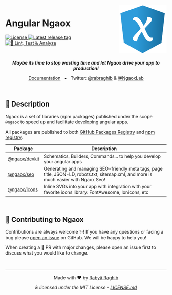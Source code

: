 <img align="right" src="docs/app/src/assets/ngaox.png" alt="Ngaox Logo" width="150"/>

<h1 >Angular Ngaox</h1>

<p >
    <a href="https://github.com/ngaox/ngaox/blob/main/LICENSE">
        <img src="https://img.shields.io/github/license/ngaox/ngaox?style=flat" alt="License"/>
    </a>
    <a href="https://github.com/ngaox/ngaox/releases">
        <img alt="Latest release tag" src="https://img.shields.io/github/v/release/ngaox/ngaox?label=version">
    </a>
    <a href="https://github.com/ngaox/ngaox/actions/workflows/-main-ci.yml">
        <img src="https://github.com/ngaox/ngaox/actions/workflows/-main-ci.yml/badge.svg" alt="🧪 Lint, Test & Analyze"/>
    </a>
</p>

<br clear="right"/>

<p align="center">
    <i><b>Maybe its time to stop wasting time and let Ngaox drive your app to production!</b></i>
</p>

<p align="center">
    <a href="https://ngaox-lab.web.app">Documentation</a>
    &nbsp; ▪ &nbsp;
    <span>
        Twitter: <a href="https://twitter.com/rabraghib">@rabraghib</a> & <a href="https://twitter.com/NgaoxLab">@NgaoxLab</a>
    </span>
</p>

<br>

## 🧿 Description

Ngaox is a set of libraries (npm packages) published under the scope `@ngaox` to speed up and facilitate developing angular apps.

All packages are published to both [GitHub Packages Registry](https://github.com/orgs/ngaox/packages?repo_name=ngaox) and [npm registry](https://www.npmjs.com/org/ngaox).

| Package                                 | Description                                                                                                                           |
| --------------------------------------- | ------------------------------------------------------------------------------------------------------------------------------------- |
| [@ngaox/devkit](packages/devkit#readme) | Schematics, Builders, Commands... to help you develop your angular apps                                                               |
| [@ngaox/seo](packages/seo#readme)       | Generating and managing SEO-friendly meta tags, page title, JSON-LD, robots.txt, sitemap.xml, and more is much easier with Ngaox Seo! |
| [@ngaox/icons](packages/icons#readme)   | Inline SVGs into your app with integration with your favorite icons library: FontAwesome, Ionicons, etc                               |

<br>

## 🎯 Contributing to Ngaox

Contributions are always welcome ✨! If you have any questions or facing a bug please [open an issue](https://github.com/ngaox/ngaox/issues) on GitHub. We will be happy to help you!

When creating a 💎 PR with major changes, please open an issue first to discuss what you would like to change.

<br>

---

<p align="center">Made with ❤️ by <a href="https://www.rabraghib.me">Rabyâ Raghib</a></p>
<p align="center"><i>& licensed under the MIT License - <a href="LICENSE.md">LICENSE.md</a></i></p>
